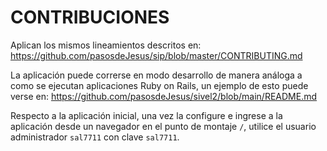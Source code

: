 # CONTRIBUCIONES

Aplican los mismos lineamientos descritos en:
<https://github.com/pasosdeJesus/sip/blob/master/CONTRIBUTING.md>

La aplicación puede correrse en modo desarrollo de manera
análoga a como se ejecutan aplicaciones Ruby on Rails, un ejemplo
de esto puede verse en:
<https://github.com/pasosdeJesus/sivel2/blob/main/README.md>

Respecto a la aplicación inicial, una vez la configure e ingrese 
a la aplicación desde un navegador en el punto de montaje `/`,
utilice el usuario administrador `sal7711` con clave `sal7711`.



